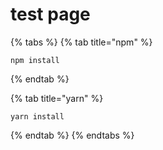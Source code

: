 # test page

{% tabs %}
{% tab title="npm" %}
```
npm install
```
{% endtab %}

{% tab title="yarn" %}
```
yarn install
```
{% endtab %}
{% endtabs %}
